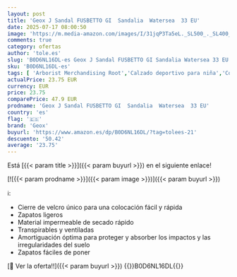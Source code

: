 ```yaml
---
layout: post
title: 'Geox J Sandal FUSBETTO GI  Sandalia  Watersea  33 EU'
date: 2025-07-17 08:00:50
image: 'https://m.media-amazon.com/images/I/31jqP3Ta5eL._SL500_._SL400_.jpg'
comments: true
category: ofertas
author: 'tole.es'
slug: 'B0D6NL16DL-es Geox J Sandal FUSBETTO GI Sandalia Watersea 33 EU'
sku: 'B0D6NL16DL-es'
tags: [ 'Arborist Merchandising Root','Calzado deportivo para niña','Compre 2, obtenga un 10 % de descuento','Compre 2, obtenga un 10 % de descuento_Shoes 2','Moda','Moda Niña','Sandalias deportivas para niña','Self Service','Special Features Stores','Zapatillas deportivas y de moda para niñas','Zapatos de niña','c8538d25-3af9-48d3-aeff-5f3ce5572a36_0','c8538d25-3af9-48d3-aeff-5f3ce5572a36_1701','geox','sandalia','🇪🇸', ]
actualPrice: 23.75 EUR
currency: EUR
price: 23.75
comparePrice: 47.9 EUR
prodname: 'Geox J Sandal FUSBETTO GI  Sandalia  Watersea  33 EU'
country: 'es'
flag: '🇪🇸'
brand: 'Geox'
buyurl: 'https://www.amazon.es/dp/B0D6NL16DL/?tag=tolees-21'
descuento: '50.42'
average: '23.75'
---
```


Está [{{< param title >}}]({{< param buyurl >}}) en el siguiente enlace!

[![{{< param prodname >}}]({{< param image >}})]({{< param buyurl >}})

ℹ️:

- Cierre de velcro único para una colocación fácil y rápida
- Zapatos ligeros
- Material impermeable de secado rápido
- Transpirables y ventiladas
- Amortiguación óptima para proteger y absorber los impactos y las irregularidades del suelo
- Zapatos fáciles de poner

[🛒 Ver la oferta!!]({{< param buyurl >}})
{{<world>}}B0D6NL16DL{{</world>}}
